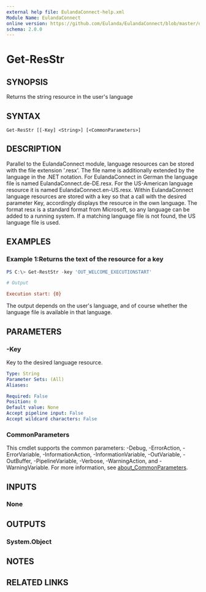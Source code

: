 ```yaml
---
external help file: EulandaConnect-help.xml
Module Name: EulandaConnect
online version: https://github.com/Eulanda/EulandaConnect/blob/master/docs/Get-ResStr.md
schema: 2.0.0
---
```


# Get-ResStr

## SYNOPSIS
Returns the string resource in the user's language

## SYNTAX

```
Get-ResStr [[-Key] <String>] [<CommonParameters>]
```

## DESCRIPTION
Parallel to the EulandaConnect module, language resources can be stored with the file extension '.resx'. The file name is additionally extended by the language in the .NET notation. For EulandaConnect in German the language file is named EulandaConnect.de-DE.resx. For the US-American language resource it is named EulandaConnect.en-US.resx. 
Within EulandaConnect language resources are stored with a key so that a call with the desired parameter Key, accordingly displays the resource in the own language.
The format resx is a standard format from Microsoft, so any language can be added to a running system. If a matching language file is not found, the US language file is used.

## EXAMPLES

### Example 1:Returns the text of the resource for a key
```powershell
PS C:\> Get-RestStr -key 'OUT_WELCOME_EXECUTIONSTART'
```

```ini
# Output

Execution start: {0}
```

The output depends on the user's language, and of course whether the language file is available in that language.

## PARAMETERS

### -Key
Key to the desired language resource.

```yaml
Type: String
Parameter Sets: (All)
Aliases:

Required: False
Position: 0
Default value: None
Accept pipeline input: False
Accept wildcard characters: False
```

### CommonParameters
This cmdlet supports the common parameters: -Debug, -ErrorAction, -ErrorVariable, -InformationAction, -InformationVariable, -OutVariable, -OutBuffer, -PipelineVariable, -Verbose, -WarningAction, and -WarningVariable. For more information, see [about_CommonParameters](http://go.microsoft.com/fwlink/?LinkID=113216).

## INPUTS

### None

## OUTPUTS

### System.Object
## NOTES

## RELATED LINKS
